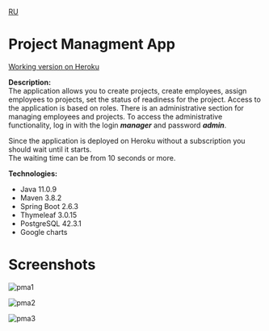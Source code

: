 [RU](https://github.com/kostyaFrom/projectManApp/blob/main/README.md)    
# Project Managment App    
[Working version on Heroku](https://online-pma-app.herokuapp.com/)    

**Description:**    
The application allows you to create projects, create employees, assign employees to projects, set the status of readiness for the project.
Access to the application is based on roles. There is an administrative section for managing employees and projects.
To access the administrative functionality, log in with the login ***manager*** and password ***admin***.
 
Since the application is deployed on Heroku without a subscription you should wait until it starts.    
The waiting time can be from 10 seconds or more.
   
**Technologies:**    
+ Java 11.0.9
+ Maven 3.8.2
+ Spring Boot 2.6.3
+ Thymeleaf 3.0.15
+ PostgreSQL 42.3.1
+ Google charts

# Screenshots
![pma1](https://user-images.githubusercontent.com/42876203/116783063-ca90b280-aa9d-11eb-9b40-3c4b333306dd.png)

![pma2](https://user-images.githubusercontent.com/42876203/116783071-cf556680-aa9d-11eb-8c77-14e7e13b6de1.png)

![pma3](https://user-images.githubusercontent.com/42876203/116783078-d2505700-aa9d-11eb-9c69-3e10c6323d9b.png)
